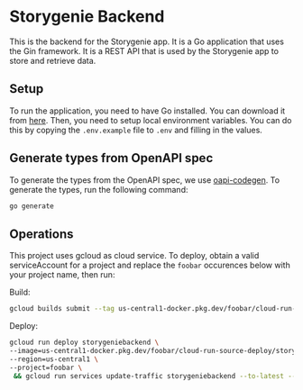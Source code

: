# Storygenie Backend

This is the backend for the Storygenie app. It is a Go application that uses the Gin framework. It is a REST API that is used by the Storygenie app to store and retrieve data.

## Setup

To run the application, you need to have Go installed. You can download it from [here](https://golang.org/dl/).
Then, you need to setup local environment variables. You can do this by copying the `.env.example` file to `.env` and filling in the values.

## Generate types from OpenAPI spec

To generate the types from the OpenAPI spec, we use [oapi-codegen](https://github.com/deepmap/oapi-codegen). To generate the types, run the following command:

```bash
go generate
```

## Operations

This project uses gcloud as cloud service. To deploy, obtain a valid serviceAccount for a project and replace the `foobar` occurences below with your project name, then run:

Build:

```bash
gcloud builds submit --tag us-central1-docker.pkg.dev/foobar/cloud-run-source-deploy/storygeniebackend:latest
```

Deploy:

```bash
gcloud run deploy storygeniebackend \
--image=us-central1-docker.pkg.dev/foobar/cloud-run-source-deploy/storygeniebackend:latest \
--region=us-central1 \
--project=foobar \
 && gcloud run services update-traffic storygeniebackend --to-latest --region=us-central1 --project=foobar
```
